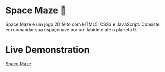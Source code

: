 # Space Maze :space_invader:

Space Maze é um jogo 2D feito com HTML5, CSS3 e JavaScript. Consiste em comandar sua espaçonave por um labirinto até o planeta 9.

# Live Demonstration
[Space Maze](https://g-coutos.github.io/space-maze/)
